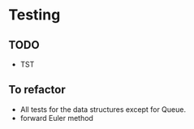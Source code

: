 # Testing

## TODO

- TST

## To refactor

- All tests for the data structures except for Queue.
- forward Euler method